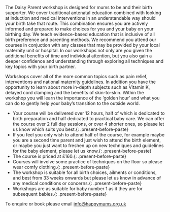 The Daisy Parent workshop is designed for mums to be and their birth supporter. We cover traditional antenatal education combined with looking at induction and medical interventions in an understandable way should your birth take that route. This combination ensures you are actively informed and prepared to make choices for you and your baby on your birthing day. We teach evidence-based education that is inclusive of all birth preference and parenting methods. We recommend you attend our courses in conjuction with any classes that may be provided by your local maternity unit or hospital. In our workshops not only are you given the additional benefits of time and individual attention, but you also gain a deeper confidence and understanding through exploring all techniques and key topics with your birth partner.

Workshops cover all of the more common topics such as pain relief, interventions and national maternity guidelines. In addition you have the opportunity to learn about more in-depth subjects such as Vitamin K, delayed cord clamping and the benefits of skin-to-skin. Within the workshop you will learn the importance of the ‘golden hour’ and what you can do to gently help your baby’s transition to the outside world.

* Your course will be delivered over 12 hours, half of which is dedicated to birth preparation and half dedicated to practical baby care. We can offer the course over 2 full day sessions, or over 4 shorter ones, so please let us know which suits you best.{: .present-before-paste}
* If you feel you only wish to attend half of the course, for example maybe you are a second time parent and just wish to attend the birth element, or maybe you just want to freshen up on new techniques and guidelines for the baby element, please let us know.{: .present-before-paste}
* The course is priced at &pound;160.{: .present-before-paste}
* Courses will involve some practice of techniques on the floor so please wear comfy clothing.{: .present-before-paste}
* The workshop is suitable for all birth choices, ailments or conditions, and best from 33 weeks onwards but please let us know in advance of any medical conditions or concerns.{: .present-before-paste}
* Workshops are as suitable for baby number 1 as it they are for subsequent babies.{: .present-before-paste}


To enquire or book please email [info@happymums.org.uk](javascript:void(location.href='mailto:'+String.fromCharCode(105,110,102,111,64,104,97,112,112,121,109,117,109,115,46,111,114,103,46,117,107)))